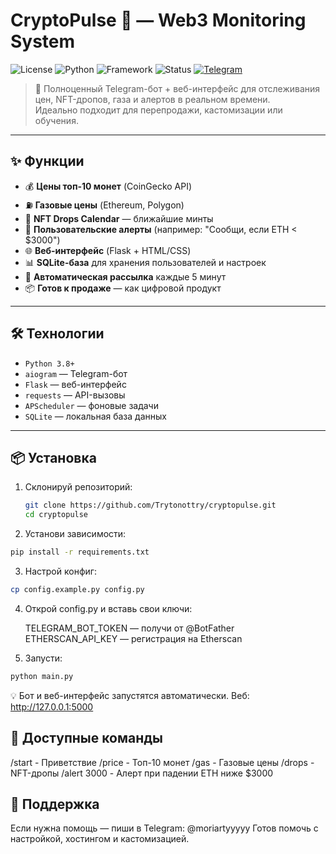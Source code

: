 # CryptoPulse 💎 — Web3 Monitoring System

![License](https://img.shields.io/badge/license-MIT-blue)
![Python](https://img.shields.io/badge/Python-3.8%2B-green)
![Framework](https://img.shields.io/badge/Framework-Aiogram%20%2B%20Flask-orange)
![Status](https://img.shields.io/badge/status-Production%20Ready-brightgreen)
[![Telegram](https://img.shields.io/badge/Chat-Telegram-blue?logo=telegram)](https://t.me/moriartyyyyy)

> 🚀 Полноценный Telegram-бот + веб-интерфейс для отслеживания цен, NFT-дропов, газа и алертов в реальном времени.  
> Идеально подходит для перепродажи, кастомизации или обучения.

---

## ✨ Функции

- 💰 **Цены топ-10 монет** (CoinGecko API)
- ⛽ **Газовые цены** (Ethereum, Polygon)
- 🎨 **NFT Drops Calendar** — ближайшие минты
- 🔔 **Пользовательские алерты** (например: "Сообщи, если ETH < $3000")
- 🌐 **Веб-интерфейс** (Flask + HTML/CSS)
- 📊 **SQLite-база** для хранения пользователей и настроек
- 🔄 **Автоматическая рассылка** каждые 5 минут
- 📦 **Готов к продаже** — как цифровой продукт

---

## 🛠 Технологии

- `Python 3.8+`
- `aiogram` — Telegram-бот
- `Flask` — веб-интерфейс
- `requests` — API-вызовы
- `APScheduler` — фоновые задачи
- `SQLite` — локальная база данных

---

## 📦 Установка

1. Склонируй репозиторий:
   ```bash
   git clone https://github.com/Trytonottry/cryptopulse.git
   cd cryptopulse
   ```
2. Установи зависимости: 
```bash
pip install -r requirements.txt
```
 
3. Настрой конфиг: 
```bash
cp config.example.py config.py
```
 
4. Открой config.py и вставь свои ключи: 

    TELEGRAM_BOT_TOKEN — получи от @BotFather 
    ETHERSCAN_API_KEY — регистрация на Etherscan 
     

5. Запусти: 
```bash
python main.py
```  
     
💡 Бот и веб-интерфейс запустятся автоматически.
Веб: http://127.0.0.1:5000  
     

## 🧪 Доступные команды 

/start - Приветствие
/price - Топ-10 монет
/gas - Газовые цены
/drops - NFT-дропы
/alert 3000 - Алерт при падении ETH ниже $3000
 
## 💬 Поддержка 

Если нужна помощь — пиши в Telegram: @moriartyyyyy 
Готов помочь с настройкой, хостингом и кастомизацией. 